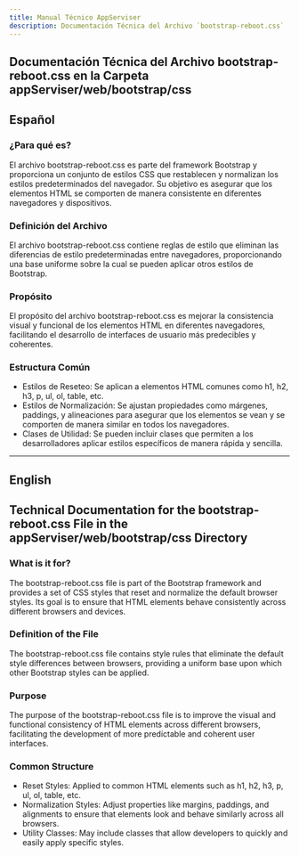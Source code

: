 ```yaml
---
title: Manual Técnico AppServiser
description: Documentación Técnica del Archivo `bootstrap-reboot.css`
---
```


## Documentación Técnica del Archivo bootstrap-reboot.css en la Carpeta appServiser/web/bootstrap/css

## Español

### ¿Para qué es?
El archivo bootstrap-reboot.css es parte del framework Bootstrap y proporciona un conjunto de estilos CSS que restablecen y normalizan los estilos predeterminados del navegador. Su objetivo es asegurar que los elementos HTML se comporten de manera consistente en diferentes navegadores y dispositivos.

### Definición del Archivo
El archivo bootstrap-reboot.css contiene reglas de estilo que eliminan las diferencias de estilo predeterminadas entre navegadores, proporcionando una base uniforme sobre la cual se pueden aplicar otros estilos de Bootstrap.

### Propósito
El propósito del archivo bootstrap-reboot.css es mejorar la consistencia visual y funcional de los elementos HTML en diferentes navegadores, facilitando el desarrollo de interfaces de usuario más predecibles y coherentes.

### Estructura Común
- Estilos de Reseteo: Se aplican a elementos HTML comunes como h1, h2, h3, p, ul, ol, table, etc.
- Estilos de Normalización: Se ajustan propiedades como márgenes, paddings, y alineaciones para asegurar que los elementos se vean y se comporten de manera similar en todos los navegadores.
- Clases de Utilidad: Se pueden incluir clases que permiten a los desarrolladores aplicar estilos específicos de manera rápida y sencilla.

---

## English

## Technical Documentation for the bootstrap-reboot.css File in the appServiser/web/bootstrap/css Directory

### What is it for?
The bootstrap-reboot.css file is part of the Bootstrap framework and provides a set of CSS styles that reset and normalize the default browser styles. Its goal is to ensure that HTML elements behave consistently across different browsers and devices.

### Definition of the File
The bootstrap-reboot.css file contains style rules that eliminate the default style differences between browsers, providing a uniform base upon which other Bootstrap styles can be applied.

### Purpose
The purpose of the bootstrap-reboot.css file is to improve the visual and functional consistency of HTML elements across different browsers, facilitating the development of more predictable and coherent user interfaces.

### Common Structure
- Reset Styles: Applied to common HTML elements such as h1, h2, h3, p, ul, ol, table, etc.
- Normalization Styles: Adjust properties like margins, paddings, and alignments to ensure that elements look and behave similarly across all browsers.
- Utility Classes: May include classes that allow developers to quickly and easily apply specific styles.


